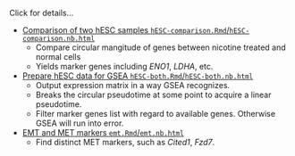 Click for details...

- [Comparison of two hESC samples `hESC-comparison.Rmd`/`hESC-comparison.nb.html`](https://kchen-lab.github.io/Cyclum/tests/postproc/hESC-comparison.nb.html)
  - Compare circular mangitude of genes between nicotine treated and normal cells
  - Yields marker genes including _ENO1_, _LDHA_, etc.
- [Prepare hESC data for GSEA `hESC-both.Rmd`/`hESC-both.nb.html`](https://kchen-lab.github.io/Cyclum/tests/postproc/hESC-both.nb.html)
  - Output expression matrix in a way GSEA recognizes.
  - Breaks the circular pseudotime at some point to acquire a linear pseudotime.
  - Filter marker genes list with regard to available genes. Otherwise GSEA will run into error.
- [EMT and MET markers `emt.Rmd`/`emt.nb.html`](https://kchen-lab.github.io/Cyclum/tests/postproc/emt.nb.html)
  - Find distinct MET markers, such as _Cited1_, _Fzd7_.
